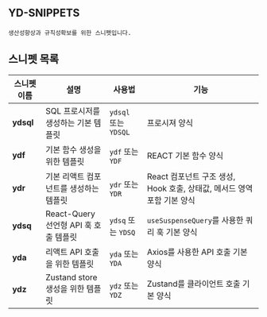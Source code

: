 ## YD-SNIPPETS

`생산성향상과 규칙성확보를 위한 스니펫입니다.`

## 스니펫 목록

| 스니펫 이름 | 설명                                   | 사용법               | 기능                                                                    |
| ----------- | -------------------------------------- | -------------------- | ----------------------------------------------------------------------- |
| **ydsql**   | SQL 프로시저를 생성하는 기본 템플릿    | `ydsql` 또는 `YDSQL` | 프로시져 양식                                                           |
| **ydf**     | 기본 함수 생성을 위한 템플릿           | `ydf` 또는 `YDF`     | REACT 기본 함수 양식                                                    |
| **ydr**     | 기본 리액트 컴포넌트를 생성하는 템플릿 | `ydr` 또는 `YDR`     | React 컴포넌트 구조 생성, Hook 호출, 상태값, 메서드 영역 포함 기본 양식 |
| **ydsq**    | React-Query 선언형 API 훅 호출 템플릿  | `ydsq` 또는 `YDSQ`   | `useSuspenseQuery`를 사용한 쿼리 훅 기본 양식                           |
| **yda**     | 리액트 API 호출을 위한 템플릿          | `yda` 또는 `YDA`     | Axios를 사용한 API 호출 기본 양식                                       |
| **ydz**     | Zustand store 생성을 위한 템플릿       | `ydz` 또는 `YDZ`     | Zustand를 클라이언트 호출 기본 양식                                     |
